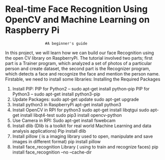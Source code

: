 # Real-time Face Recognition Using OpenCV and Machine Learning on Raspberry Pi  
                      #A beginner's guide

In this project, we will learn how we can build our face Recognition using the open CV library on RaspberryPi. The tutorial involved two parts; first part is a Trainer program, which analyzed a set of photos of a particular person and create dataset, the second part is the Recognizer program, which detects a face and recognize the face and mention the person name.
Firstable, we need to install some libraries:
Installing the Required Packages
1.	Install PIP:
PIP for Python2 – sudo apt-get install python-pip
PIP for Python3 – sudo apt-get install python3-pip
2.	Update Packages:
sudo apt-get update
sudo apt-get upgrade
3.	Install python3 in RaspberryPi
apt-get install python3
4.	Install OpenCV in RPI for python3
sudo apt-get install libqtgui
sudo apt-get install libqt4-test
sudo pip3 install opencv-python
5.	Use Camera in RPI:
Sudo apt-get install fswebcam
6.	Install dlib (Dlib is a toolkit for real world Machine Learning and data analysis applications)
Pip install dlib
7.	Install pillow ( is a imaging library used to open, manipulate and save images in different format)
pip install pillow
8.	Install  face_recognition Library ( using to train and recognize faces)
pip install face_recognition –no –cache-dir




